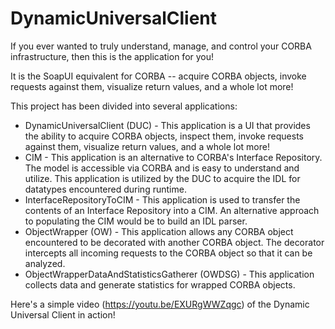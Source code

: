 # DynamicUniversalClient
If you ever wanted to truly understand, manage, and control your CORBA infrastructure, then this is the application for you!

It is the SoapUI equivalent for CORBA -- acquire CORBA objects, invoke requests against them, visualize return values, and a whole lot more!

This project has been divided into several applications:
* DynamicUniversalClient (DUC) - This application is a UI that provides the ability to acquire CORBA objects, inspect them, invoke requests against them, visualize return values, and a whole lot more!
* CIM - This application is an alternative to CORBA's Interface Repository.  The model is accessible via CORBA and is easy to understand and utilize.  This application is utilized by the DUC to acquire the IDL for datatypes encountered during runtime.
* InterfaceRepositoryToCIM - This application is used to transfer the contents of an Interface Repository into a CIM.  An alternative approach to populating the CIM would be to build an IDL parser.
* ObjectWrapper (OW) - This application allows any CORBA object encountered to be decorated with another CORBA object.  The decorator intercepts all incoming requests to the CORBA object so that it can be analyzed.
* ObjectWrapperDataAndStatisticsGatherer (OWDSG) - This application collects data and generate statistics for wrapped CORBA objects.

Here's a simple video (https://youtu.be/EXURgWWZqgc) of the Dynamic Universal Client in action!
